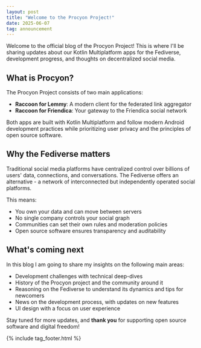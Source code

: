 ```yaml
---
layout: post
title: "Welcome to the Procyon Project!"
date: 2025-06-07
tag: announcement
---
```


Welcome to the official blog of the Procyon Project! This is where I'll be sharing updates about our
Kotlin Multiplatform apps for the Fediverse, development progress, and thoughts on decentralized
social media.

## What is Procyon?

The Procyon Project consists of two main applications:

- **Raccoon for Lemmy**: A modern client for the federated link aggregator
- **Raccoon for Friendica**: Your gateway to the Friendica social network

Both apps are built with Kotlin Multiplatform and follow modern Android development practices while
prioritizing user privacy and the principles of open source software.

## Why the Fediverse matters

Traditional social media platforms have centralized control over billions of users' data,
connections, and conversations. The Fediverse offers an alternative - a network of interconnected
but independently operated social platforms.

This means:

- You own your data and can move between servers
- No single company controls your social graph
- Communities can set their own rules and moderation policies
- Open source software ensures transparency and auditability

## What's coming next

In this blog I am going to share my insights on the following main areas:

- Development challenges with technical deep-dives
- History of the Procyon project and the community around it
- Reasoning on the Fediverse to understand its dynamics and tips for newcomers
- News on the development process, with updates on new features
- UI design with a focus on user experience

Stay tuned for more updates, and **thank you** for supporting open source software and digital
freedom!

{% include tag_footer.html %}
